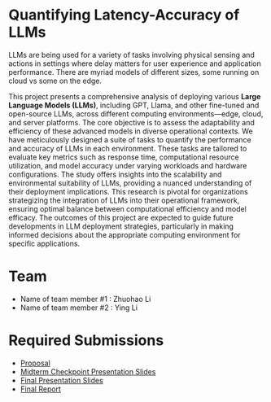 # Quantifying Latency-Accuracy of LLMs

LLMs are being used for a variety of tasks involving physical sensing and actions in settings where delay matters for user experience and application performance. There are myriad models of different sizes, some running on cloud vs some on the edge.

This project presents a comprehensive analysis of deploying various **Large Language Models (LLMs)**, including GPT, Llama, and other fine-tuned and open-source LLMs, across different computing environments—edge, cloud, and server platforms. The core objective is to assess the adaptability and efficiency of these advanced models in diverse operational contexts. We have meticulously designed a suite of tasks to quantify the performance and accuracy of LLMs in each environment. These tasks are tailored to evaluate key metrics such as response time, computational resource utilization, and model accuracy under varying workloads and hardware configurations. The study offers insights into the scalability and environmental suitability of LLMs, providing a nuanced understanding of their deployment implications. This research is pivotal for organizations strategizing the integration of LLMs into their operational framework, ensuring optimal balance between computational efficiency and model efficacy. The outcomes of this project are expected to guide future developments in LLM deployment strategies, particularly in making informed decisions about the appropriate computing environment for specific applications.

# Team

* Name of team member \#1 : Zhuohao Li
* Name of team member \#2 : Ying Li

# Required Submissions

* [Proposal](proposal)
* [Midterm Checkpoint Presentation Slides](https://bu9gy.github.io/midterm_slides.pdf)
* [Final Presentation Slides](http://)
* [Final Report](report)
